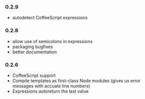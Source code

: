 ### 0.2.9
* autodetect CoffeeScript expressions

### 0.2.8

* allow use of semicolons in expressions
* packaging bugfixes
* better documentation

### 0.2.6

* CoffeeScript support
* Compile templates as first-class Node modules (gives us error messages with accuate line numbers)
* Expressions autoreturn the last value
